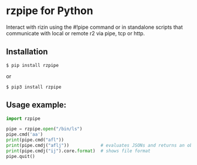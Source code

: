 # rzpipe for Python

Interact with rizin using the #!pipe command or in standalone scripts
that communicate with local or remote r2 via pipe, tcp or http.

## Installation

```
$ pip install rzpipe
```

or

```
$ pip3 install rzpipe
```

## Usage example:

```python
import rzpipe

pipe = rzpipe.open("/bin/ls")
pipe.cmd('aa')
print(pipe.cmd("afl"))
print(pipe.cmdj("aflj"))            # evaluates JSONs and returns an object
print(pipe.cmdj("ij").core.format)  # shows file format
pipe.quit()
```
